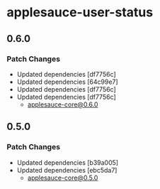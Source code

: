 # applesauce-user-status

## 0.6.0

### Patch Changes

- Updated dependencies [df7756c]
- Updated dependencies [64c99e7]
- Updated dependencies [df7756c]
- Updated dependencies [df7756c]
  - applesauce-core@0.6.0

## 0.5.0

### Patch Changes

- Updated dependencies [b39a005]
- Updated dependencies [ebc5da7]
  - applesauce-core@0.5.0
